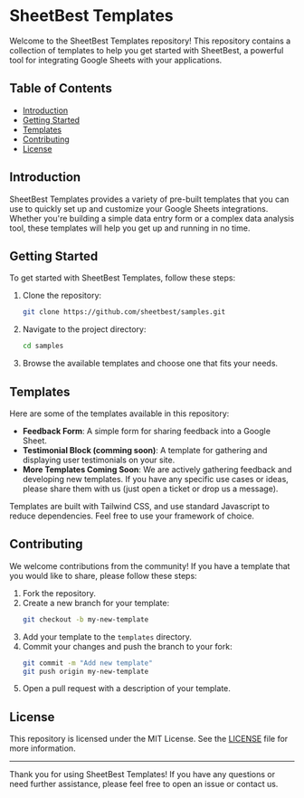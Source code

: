 # SheetBest Templates

Welcome to the SheetBest Templates repository! This repository contains a collection of templates to help you get started with SheetBest, a powerful tool for integrating Google Sheets with your applications.

## Table of Contents

- [Introduction](#introduction)
- [Getting Started](#getting-started)
- [Templates](#templates)
- [Contributing](#contributing)
- [License](#license)

## Introduction

SheetBest Templates provides a variety of pre-built templates that you can use to quickly set up and customize your Google Sheets integrations. Whether you're building a simple data entry form or a complex data analysis tool, these templates will help you get up and running in no time.

## Getting Started

To get started with SheetBest Templates, follow these steps:

1. Clone the repository:
    ```sh
    git clone https://github.com/sheetbest/samples.git
    ```
2. Navigate to the project directory:
    ```sh
    cd samples
    ```
3. Browse the available templates and choose one that fits your needs.

## Templates

Here are some of the templates available in this repository:

- **Feedback Form**: A simple form for sharing feedback into a Google Sheet.
- **Testimonial Block (comming soon)**: A template for gathering and displaying user testimonials on your site.
- **More Templates Coming Soon**: We are actively gathering feedback and developing new templates. If you have any specific use cases or ideas, please share them with us (just open a ticket or drop us a message).

Templates are built with Tailwind CSS, and use standard Javascript to reduce dependencies. Feel free to use your framework of choice.


## Contributing

We welcome contributions from the community! If you have a template that you would like to share, please follow these steps:

1. Fork the repository.
2. Create a new branch for your template:
    ```sh
    git checkout -b my-new-template
    ```
3. Add your template to the `templates` directory.
4. Commit your changes and push the branch to your fork:
    ```sh
    git commit -m "Add new template"
    git push origin my-new-template
    ```
5. Open a pull request with a description of your template.

## License

This repository is licensed under the MIT License. See the [LICENSE](LICENSE) file for more information.

---

Thank you for using SheetBest Templates! If you have any questions or need further assistance, please feel free to open an issue or contact us.
